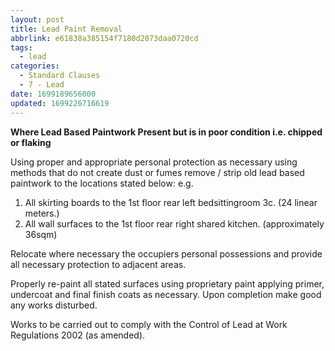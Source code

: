 ```yaml
---
layout: post
title: Lead Paint Removal
abbrlink: e61838a385154f7180d2073daa0720cd
tags:
  - lead
categories:
  - Standard Clauses
  - 7 - Lead
date: 1699189656000
updated: 1699226716619
---
```


**Where Lead Based Paintwork Present but is in poor condition i.e. chipped or flaking**

Using proper and appropriate personal protection as necessary using methods that do not create dust or fumes remove / strip old lead based paintwork to the locations stated below: e.g.

1. All skirting boards to the 1st floor rear left bedsittingroom 3c. (24 linear meters.)
2. All wall surfaces to the 1st floor rear right shared kitchen. (approximately 36sqm)

Relocate where necessary the occupiers personal possessions and provide all necessary protection to adjacent areas.

Properly re-paint all stated surfaces using proprietary paint applying primer, undercoat and final finish coats as necessary. Upon completion make good any works disturbed.

Works to be carried out to comply with the Control of Lead at Work Regulations 2002 (as amended).
